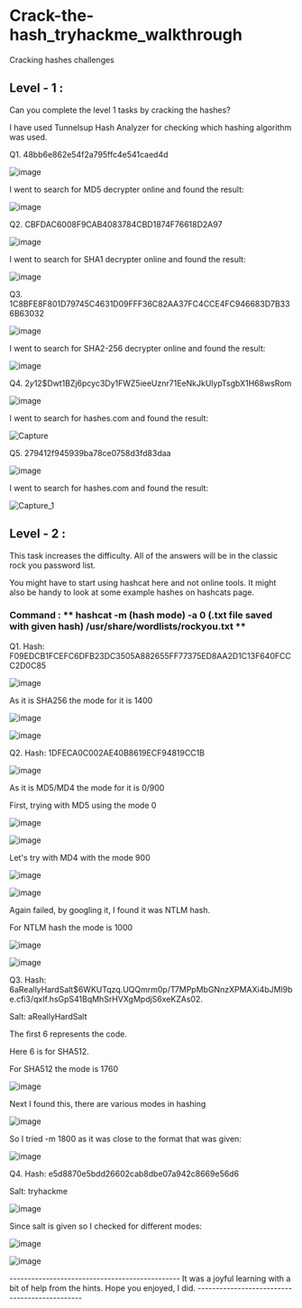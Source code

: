 # Crack-the-hash_tryhackme_walkthrough
Cracking hashes challenges

## Level - 1 :
Can you complete the level 1 tasks by cracking the hashes?

I have used Tunnelsup Hash Analyzer for checking which hashing algorithm was used.

Q1. 48bb6e862e54f2a795ffc4e541caed4d

![image](https://github.com/user-attachments/assets/75fc7d23-b617-4514-9e13-c3d0736cd871)

I went to search for MD5 decrypter online and found the result:

![image](https://github.com/user-attachments/assets/8105ea44-d45d-4301-8d65-da9a90df311f)

Q2. CBFDAC6008F9CAB4083784CBD1874F76618D2A97

![image](https://github.com/user-attachments/assets/c7855d90-f7c8-4809-ba48-f2f9a1dd8e25)

I went to search for SHA1 decrypter online and found the result:

![image](https://github.com/user-attachments/assets/bc0975a6-98f3-4a8a-ab7e-0b55deebca46)

Q3. 1C8BFE8F801D79745C4631D09FFF36C82AA37FC4CCE4FC946683D7B336B63032

![image](https://github.com/user-attachments/assets/5d7da455-a07a-459c-9301-7d7525b255db)

I went to search for SHA2-256 decrypter online and found the result:

![image](https://github.com/user-attachments/assets/662529ed-e45f-43d6-94ea-577eaa93b399)

Q4. $2y$12$Dwt1BZj6pcyc3Dy1FWZ5ieeUznr71EeNkJkUlypTsgbX1H68wsRom

![image](https://github.com/user-attachments/assets/869678a5-115c-4990-bf45-0ea52098560d)

I went to search for hashes.com and found the result:

![Capture](https://github.com/user-attachments/assets/bb98cd45-2615-4fee-a0b3-7c2f72144298)

Q5. 279412f945939ba78ce0758d3fd83daa

![image](https://github.com/user-attachments/assets/a4aa8c00-c867-4500-a63c-738d6ce6aaf5)

I went to search for hashes.com and found the result:

![Capture_1](https://github.com/user-attachments/assets/8584ca65-707c-461e-ad37-bc2601aac265)

## Level - 2 :

This task increases the difficulty. All of the answers will be in the classic rock you password list.

You might have to start using hashcat here and not online tools. It might also be handy to look at some example hashes on hashcats page.

### Command : ** hashcat -m (hash mode) -a 0 (.txt file saved with given hash) /usr/share/wordlists/rockyou.txt **

Q1. Hash: F09EDCB1FCEFC6DFB23DC3505A882655FF77375ED8AA2D1C13F640FCCC2D0C85

![image](https://github.com/user-attachments/assets/95edff69-6c7c-482c-87d3-2ef150066e4f)

As it is SHA256 the mode for it is 1400

![image](https://github.com/user-attachments/assets/ae7598be-48ca-4efc-8887-298f1ffa5f72)

![image](https://github.com/user-attachments/assets/808ed966-b433-438e-8d06-69ceac0ef522)

Q2. Hash: 1DFECA0C002AE40B8619ECF94819CC1B

![image](https://github.com/user-attachments/assets/1d0d966d-50b8-432b-8bd6-e38dc72afa5b)

As it is MD5/MD4 the mode for it is 0/900

First, trying with MD5 using the mode 0

![image](https://github.com/user-attachments/assets/22a0ac1a-b57c-4f28-8063-42fc3b42f31c)

![image](https://github.com/user-attachments/assets/2b78ba5c-79a4-406d-b6f9-2831d9ee6730)

Let's try with MD4 with the mode 900

![image](https://github.com/user-attachments/assets/342975c6-1b7e-4fc6-8204-e4b5bb761f49)

![image](https://github.com/user-attachments/assets/9ad8f9e3-2908-41b1-8ea7-1acf39efd1eb)

Again failed, by googling it, I found it was NTLM hash.

For NTLM hash the mode is 1000

![image](https://github.com/user-attachments/assets/4ccfa4ca-7d80-40c9-8200-e5c3589bb6cb)

![image](https://github.com/user-attachments/assets/b5286488-96ba-4ae9-96eb-e10a8111756a)

Q3. Hash: $6$aReallyHardSalt$6WKUTqzq.UQQmrm0p/T7MPpMbGNnzXPMAXi4bJMl9be.cfi3/qxIf.hsGpS41BqMhSrHVXgMpdjS6xeKZAs02.

Salt: aReallyHardSalt

The first $6$ represents the code. 

Here $6$ is for SHA512.

For SHA512 the mode is 1760

![image](https://github.com/user-attachments/assets/f0ac37ad-f63f-4506-92e5-0bc66fe853da)

Next I found this, there are various modes in hashing

![image](https://github.com/user-attachments/assets/d7ed793f-d77e-47dd-b129-289eddd5f06e)

So I tried -m 1800 as it was close to the format that was given:

![image](https://github.com/user-attachments/assets/9130f514-3eef-4a42-86a1-eda9c32d9b8b)

Q4. Hash: e5d8870e5bdd26602cab8dbe07a942c8669e56d6

Salt: tryhackme

![image](https://github.com/user-attachments/assets/b1909f0d-51e7-4214-9e21-7aecdda78204)

Since salt is given so I checked for different modes:

![image](https://github.com/user-attachments/assets/bfa3d054-6b91-48c7-9f52-eefc057217b5)

![image](https://github.com/user-attachments/assets/34be6f83-c823-458e-bc4b-49ec72442ef2)






----------------------------------------------- It was a joyful learning with a bit of help from the hints. Hope you enjoyed, I did.  ----------------------------------------------
